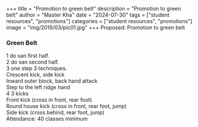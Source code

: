 +++
title = "Promotion to green belt"
description = "Promotion to green belt"
author = "Master Kha"
date = "2024-07-30"
tags = ["student resources", "promotions"]
categories = ["student resources", "promotions"]
image = "img/2019/03/pic01.jpg"
+++
Proposed: Promotion to green belt

### Green Belt  
1 do san first half.  
2 do san second half.  
3 one step 3 techniques.  
	Crescent kick, side kick  
	Inward outer block, back hand attack  
	Step to the left ridge hand  
4 3 kicks  
Front kick (cross in front, rear foot)  
Round house kick (cross in front, rear foot, jump)  
Side kick (cross behind, rear foot, jump)  
Attendance: 40 classes minimum   

